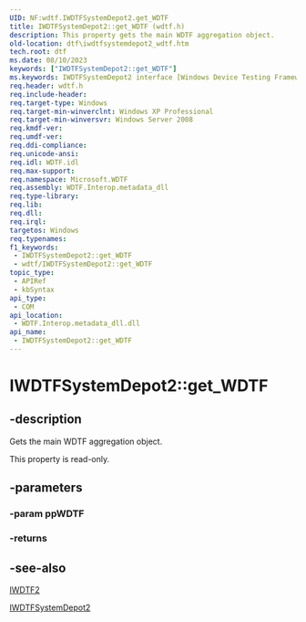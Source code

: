 ```yaml
---
UID: NF:wdtf.IWDTFSystemDepot2.get_WDTF
title: IWDTFSystemDepot2::get_WDTF (wdtf.h)
description: This property gets the main WDTF aggregation object.
old-location: dtf\iwdtfsystemdepot2_wdtf.htm
tech.root: dtf
ms.date: 08/10/2023
keywords: ["IWDTFSystemDepot2::get_WDTF"]
ms.keywords: IWDTFSystemDepot2 interface [Windows Device Testing Framework],WDTF property, IWDTFSystemDepot2.WDTF, IWDTFSystemDepot2.get_WDTF, IWDTFSystemDepot2::WDTF, IWDTFSystemDepot2::get_WDTF, Microsoft.WDTF.IWDTFSystemDepot2.WDTF, Microsoft::WDTF::IWDTFSystemDepot2::WDTF, WDTF property [Windows Device Testing Framework], WDTF property [Windows Device Testing Framework],IWDTFSystemDepot2 interface, dtf.iwdtfsystemdepot2_wdtf, get_WDTF, wdtf/IWDTFSystemDepot2::WDTF, wdtf/IWDTFSystemDepot2::get_WDTF
req.header: wdtf.h
req.include-header: 
req.target-type: Windows
req.target-min-winverclnt: Windows XP Professional
req.target-min-winversvr: Windows Server 2008
req.kmdf-ver: 
req.umdf-ver: 
req.ddi-compliance: 
req.unicode-ansi: 
req.idl: WDTF.idl
req.max-support: 
req.namespace: Microsoft.WDTF
req.assembly: WDTF.Interop.metadata_dll
req.type-library: 
req.lib: 
req.dll: 
req.irql: 
targetos: Windows
req.typenames: 
f1_keywords:
 - IWDTFSystemDepot2::get_WDTF
 - wdtf/IWDTFSystemDepot2::get_WDTF
topic_type:
 - APIRef
 - kbSyntax
api_type:
 - COM
api_location:
 - WDTF.Interop.metadata_dll.dll
api_name:
 - IWDTFSystemDepot2::get_WDTF
---
```


# IWDTFSystemDepot2::get_WDTF

## -description

Gets the main WDTF aggregation object.

This property is read-only.

## -parameters

### -param ppWDTF

### -returns

## -see-also

<a href="/windows-hardware/drivers/ddi/wdtf/nn-wdtf-iwdtf2">IWDTF2</a>

<a href="/windows-hardware/drivers/ddi/wdtf/nn-wdtf-iwdtfsystemdepot2">IWDTFSystemDepot2</a>
